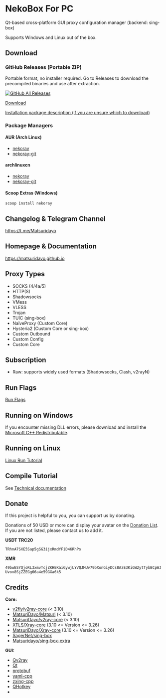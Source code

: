 # NekoBox For PC

Qt-based cross-platform GUI proxy configuration manager (backend: sing-box)

Supports Windows and Linux out of the box.

## Download

### GitHub Releases (Portable ZIP)

Portable format, no installer required. Go to Releases to download the precompiled binaries and use after extraction.

[![GitHub All Releases](https://img.shields.io/github/downloads/Matsuridayo/nekoray/total?label=downloads-total&logo=github&style=flat-square)](https://github.com/Matsuridayo/nekoray/releases)

[Download](https://github.com/Matsuridayo/nekoray/releases)

[Installation package description (if you are unsure which to download)](https://github.com/MatsuriDayo/nekoray/wiki/Installation-package-description)

### Package Managers

#### AUR (Arch Linux)

- [nekoray](https://aur.archlinux.org/packages/nekoray)
- [nekoray-git](https://aur.archlinux.org/packages/nekoray-git)

#### archlinuxcn

- [nekoray](https://github.com/archlinuxcn/repo/tree/master/archlinuxcn/nekoray)
- [nekoray-git](https://github.com/archlinuxcn/repo/tree/master/archlinuxcn/nekoray-git)

#### Scoop Extras (Windows)

`scoop install nekoray`

## Changelog & Telegram Channel

<https://t.me/Matsuridayo>

## Homepage & Documentation

<https://matsuridayo.github.io>

## Proxy Types

- SOCKS (4/4a/5)
- HTTP(S)
- Shadowsocks
- VMess
- VLESS
- Trojan
- TUIC (sing-box)
- NaïveProxy (Custom Core)
- Hysteria2 (Custom Core or sing-box)
- Custom Outbound
- Custom Config
- Custom Core

## Subscription

- Raw: supports widely used formats (Shadowsocks, Clash, v2rayN)

## Run Flags

[Run Flags](docs/RunFlags.md)

## Running on Windows

If you encounter missing DLL errors, please download and install the [Microsoft C++ Redistributable](https://aka.ms/vs/17/release/vc_redist.x64.exe).

## Running on Linux

[Linux Run Tutorial](docs/Run_Linux.md)

## Compile Tutorial

See [Technical documentation](https://github.com/MatsuriDayo/nekoray/tree/main/docs)

## Donate

If this project is helpful to you, you can support us by donating.

Donations of 50 USD or more can display your avatar on the [Donation List](https://mtrdnt.pages.dev/donation_list). If you are not listed, please contact us to add it.

**USDT TRC20**

`TRhnA7SXE5Sap5gSG3ijxRmdYFiD4KRhPs`

**XMR**

`49bwESYQjoRL3xmvTcjZKHEKaiGywjLYVQJMUv79bXonGiyDCs8AzE3KiGW2ytTybBCpWJUvov8SjZZEGg66a4e59GXa6k5`

## Credits

**Core:**

- [v2fly/v2ray-core](https://github.com/v2fly/v2ray-core) (< 3.10)
- [MatsuriDayo/Matsuri](https://github.com/MatsuriDayo/Matsuri) (< 3.10)
- [MatsuriDayo/v2ray-core](https://github.com/MatsuriDayo/v2ray-core) (< 3.10)
- [XTLS/Xray-core](https://github.com/XTLS/Xray-core) (3.10 <= Version <= 3.26)
- [MatsuriDayo/Xray-core](https://github.com/MatsuriDayo/Xray-core) (3.10 <= Version <= 3.26)
- [SagerNet/sing-box](https://github.com/SagerNet/sing-box)
- [Matsuridayo/sing-box-extra](https://github.com/MatsuriDayo/sing-box-extra)

**GUI:**

- [Qv2ray](https://github.com/Qv2ray/Qv2ray)
- [Qt](https://www.qt.io/)
- [protobuf](https://github.com/protocolbuffers/protobuf)
- [yaml-cpp](https://github.com/jbeder/yaml-cpp)
- [zxing-cpp](https://github.com/nu-book/zxing-cpp)
- [QHotkey](https://github.com/Skycoder42/QHotkey)
-
